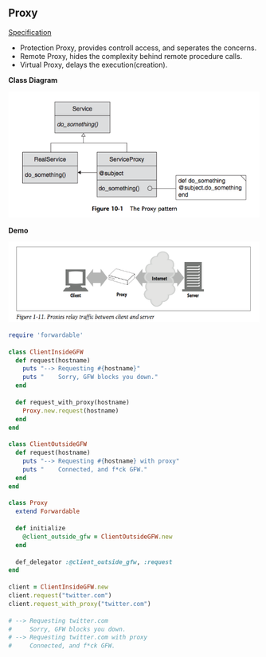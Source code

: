 ## Proxy

[Specification](http://blog.ifyouseewendy.com/blog/2014/10/17/design-patterns-in-ruby/#the-proxy)

+ Protection Proxy, provides controll access, and seperates the concerns.
+ Remote Proxy, hides the complexity behind remote procedure calls.
+ Virtual Proxy, delays the execution(creation).

**Class Diagram**

![proxy](/images/proxy.png)

**Demo**

![proxy demo](/images/proxy_eg1.png)

```ruby
require 'forwardable'

class ClientInsideGFW
  def request(hostname)
    puts "--> Requesting #{hostname}"
    puts "    Sorry, GFW blocks you down."
  end

  def request_with_proxy(hostname)
    Proxy.new.request(hostname)
  end
end

class ClientOutsideGFW
  def request(hostname)
    puts "--> Requesting #{hostname} with proxy"
    puts "    Connected, and f*ck GFW."
  end
end

class Proxy
  extend Forwardable

  def initialize
    @client_outside_gfw = ClientOutsideGFW.new
  end

  def_delegator :@client_outside_gfw, :request
end

client = ClientInsideGFW.new
client.request("twitter.com")
client.request_with_proxy("twitter.com")

# --> Requesting twitter.com
#     Sorry, GFW blocks you down.
# --> Requesting twitter.com with proxy
#     Connected, and f*ck GFW.
```
